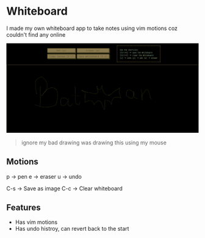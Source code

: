 # Whiteboard

I made my own whiteboard app to take notes using vim motions coz couldn't find any online

![Batman](./batman.png)
> ignore my bad drawing was drawing this using my mouse

## Motions

p -> pen
e -> eraser
u -> undo

C-s -> Save as image
C-c -> Clear whiteboard

## Features

- Has vim motions
- Has undo histroy, can revert back to the start
